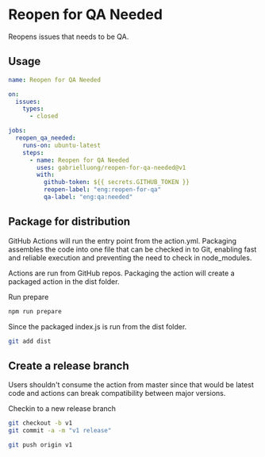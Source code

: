 # Reopen for QA Needed

Reopens issues that needs to be QA.

## Usage

```yaml
name: Reopen for QA Needed

on:
  issues:
    types:
      - closed

jobs:
  reopen_qa_needed:
    runs-on: ubuntu-latest
    steps:
      - name: Reopen for QA Needed
        uses: gabrielluong/reopen-for-qa-needed@v1
        with:
          github-token: ${{ secrets.GITHUB_TOKEN }}
          reopen-label: "eng:reopen-for-qa"
          qa-label: "eng:qa:needed"
```

## Package for distribution

GitHub Actions will run the entry point from the action.yml. Packaging assembles the code into one file that can be checked in to Git, enabling fast and reliable execution and preventing the need to check in node_modules.

Actions are run from GitHub repos.  Packaging the action will create a packaged action in the dist folder.

Run prepare

```bash
npm run prepare
```

Since the packaged index.js is run from the dist folder.

```bash
git add dist
```

## Create a release branch

Users shouldn't consume the action from master since that would be latest code and actions can break compatibility between major versions.

Checkin to a new release branch

```bash
git checkout -b v1
git commit -a -m "v1 release"
```

```bash
git push origin v1
```
